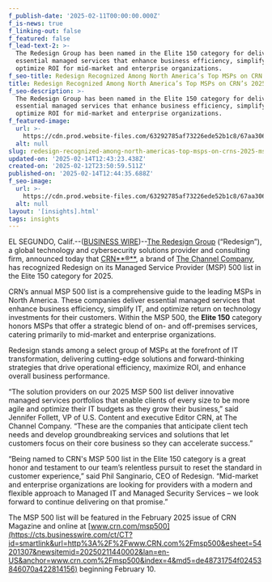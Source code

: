 ```yaml
---
f_publish-date: '2025-02-11T00:00:00.000Z'
f_is-news: true
f_linking-out: false
f_featured: false
f_lead-text-2: >-
  The Redesign Group has been named in the Elite 150 category for delivering
  essential managed services that enhance business efficiency, simplify IT, and
  optimize ROI for mid-market and enterprise organizations.
f_seo-title: Redesign Recognized Among North America’s Top MSPs on CRN’s 2025 MSP 500 List
title: Redesign Recognized Among North America’s Top MSPs on CRN’s 2025 MSP 500 List
f_seo-description: >-
  The Redesign Group has been named in the Elite 150 category for delivering
  essential managed services that enhance business efficiency, simplify IT, and
  optimize ROI for mid-market and enterprise organizations.
f_featured-image:
  url: >-
    https://cdn.prod.website-files.com/63292785af73226ede52b1c8/67aa306014e33ad3d234bbd4_RD_CRN2.avif
  alt: null
slug: redesign-recognized-among-north-americas-top-msps-on-crns-2025-msp-500-list
updated-on: '2025-02-14T12:43:23.438Z'
created-on: '2025-02-12T23:50:59.511Z'
published-on: '2025-02-14T12:44:35.688Z'
f_seo-image:
  url: >-
    https://cdn.prod.website-files.com/63292785af73226ede52b1c8/67aa306014e33ad3d234bbd4_RD_CRN2.avif
  alt: null
layout: '[insights].html'
tags: insights
---
```


EL SEGUNDO, Calif.--([BUSINESS WIRE](https://www.businesswire.com/))--[The Redesign Group](https://cts.businesswire.com/ct/CT?id=smartlink&url=https%3A%2F%2Fwww.redesign-group.com%2F&esheet=54201307&newsitemid=20250211440002&lan=en-US&anchor=The+Redesign+Group&index=1&md5=a614724f5a6da5627ba4eeba067990aa) (“Redesign”), a global technology and cybersecurity solutions provider and consulting firm, announced today that [CRN**®**](https://cts.businesswire.com/ct/CT?id=smartlink&url=http%3A%2F%2Fwww.crn.com&esheet=54201307&newsitemid=20250211440002&lan=en-US&anchor=CRN%26%23174%3B&index=2&md5=876d50bcc19554472b598840ece88add), a brand of [The Channel Company](https://cts.businesswire.com/ct/CT?id=smartlink&url=http%3A%2F%2Fwww.thechannelco.com%2F&esheet=54201307&newsitemid=20250211440002&lan=en-US&anchor=The+Channel+Company&index=3&md5=89de2a9fd4ac8e333932a2dc0cf688a7), has recognized Redesign on its Managed Service Provider (MSP) 500 list in the Elite 150 category for 2025.

CRN’s annual MSP 500 list is a comprehensive guide to the leading MSPs in North America. These companies deliver essential managed services that enhance business efficiency, simplify IT, and optimize return on technology investments for their customers. Within the MSP 500, the **Elite 150** category honors MSPs that offer a strategic blend of on- and off-premises services, catering primarily to mid-market and enterprise organizations.

Redesign stands among a select group of MSPs at the forefront of IT transformation, delivering cutting-edge solutions and forward-thinking strategies that drive operational efficiency, maximize ROI, and enhance overall business performance.

“The solution providers on our 2025 MSP 500 list deliver innovative managed services portfolios that enable clients of every size to be more agile and optimize their IT budgets as they grow their business,” said Jennifer Follett, VP of U.S. Content and executive Editor CRN, at The Channel Company. “These are the companies that anticipate client tech needs and develop groundbreaking services and solutions that let customers focus on their core business so they can accelerate success.”

“Being named to CRN's MSP 500 list in the Elite 150 category is a great honor and testament to our team’s relentless pursuit to reset the standard in customer experience,” said Phil Sanginario, CEO of Redesign. “Mid-market and enterprise organizations are looking for providers with a modern and flexible approach to Managed IT and Managed Security Services – we look forward to continue delivering on that promise.”

The MSP 500 list will be featured in the February 2025 issue of CRN Magazine and online at [www.crn.com/msp500](https://cts.businesswire.com/ct/CT?id=smartlink&url=http%3A%2F%2Fwww.CRN.com%2Fmsp500&esheet=54201307&newsitemid=20250211440002&lan=en-US&anchor=www.crn.com%2Fmsp500&index=4&md5=de48731754f02453846070a422814156) beginning February 10.

‍
